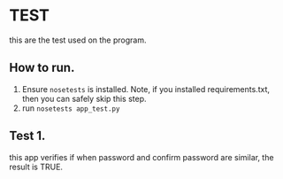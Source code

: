 # TEST
this are the test used on the program.

## How to run.
  1. Ensure `nosetests` is installed. Note, if you installed requirements.txt, then you can safely skip this  step.
  2. run `nosetests app_test.py`

## Test 1.
  this app verifies if when password and confirm password are similar, the result is TRUE.
